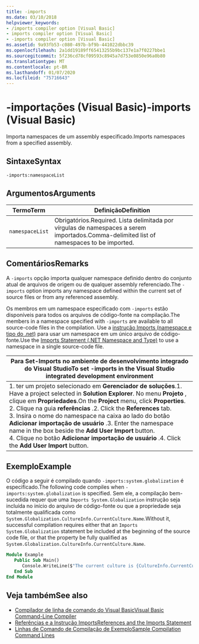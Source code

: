 ```yaml
---
title: -imports
ms.date: 03/10/2018
helpviewer_keywords:
- /imports compiler option [Visual Basic]
- imports compiler option [Visual Basic]
- -imports compiler option [Visual Basic]
ms.assetid: 9a93fb53-c080-497b-bf9b-441022dbbc39
ms.openlocfilehash: 2a1dd19189ff65413255b9bc137e1a7f0227bbe1
ms.sourcegitcommit: 5f236cd78cf09593c8945a7d753e0850e96a0b80
ms.translationtype: MT
ms.contentlocale: pt-BR
ms.lasthandoff: 01/07/2020
ms.locfileid: "75716643"
---
```

# <a name="-imports-visual-basic"></a><span data-ttu-id="a596b-102">-importações (Visual Basic)</span><span class="sxs-lookup"><span data-stu-id="a596b-102">-imports (Visual Basic)</span></span>
<span data-ttu-id="a596b-103">Importa namespaces de um assembly especificado.</span><span class="sxs-lookup"><span data-stu-id="a596b-103">Imports namespaces from a specified assembly.</span></span>  
  
## <a name="syntax"></a><span data-ttu-id="a596b-104">Sintaxe</span><span class="sxs-lookup"><span data-stu-id="a596b-104">Syntax</span></span>  
  
```console  
-imports:namespaceList  
```  
  
## <a name="arguments"></a><span data-ttu-id="a596b-105">Argumentos</span><span class="sxs-lookup"><span data-stu-id="a596b-105">Arguments</span></span>  
  
|<span data-ttu-id="a596b-106">Termo</span><span class="sxs-lookup"><span data-stu-id="a596b-106">Term</span></span>|<span data-ttu-id="a596b-107">Definição</span><span class="sxs-lookup"><span data-stu-id="a596b-107">Definition</span></span>|  
|---|---|  
|`namespaceList`|<span data-ttu-id="a596b-108">Obrigatórios.</span><span class="sxs-lookup"><span data-stu-id="a596b-108">Required.</span></span> <span data-ttu-id="a596b-109">Lista delimitada por vírgulas de namespaces a serem importados.</span><span class="sxs-lookup"><span data-stu-id="a596b-109">Comma-delimited list of namespaces to be imported.</span></span>|  
  
## <a name="remarks"></a><span data-ttu-id="a596b-110">Comentários</span><span class="sxs-lookup"><span data-stu-id="a596b-110">Remarks</span></span>  
 <span data-ttu-id="a596b-111">A `-imports` opção importa qualquer namespace definido dentro do conjunto atual de arquivos de origem ou de qualquer assembly referenciado.</span><span class="sxs-lookup"><span data-stu-id="a596b-111">The `-imports` option imports any namespace defined within the current set of source files or from any referenced assembly.</span></span>  
  
 <span data-ttu-id="a596b-112">Os membros em um namespace especificado com `-imports` estão disponíveis para todos os arquivos de código-fonte na compilação.</span><span class="sxs-lookup"><span data-stu-id="a596b-112">The members in a namespace specified with `-imports` are available to all source-code files in the compilation.</span></span> <span data-ttu-id="a596b-113">Use a [instrução Imports (namespace e tipo do .net)](../../../visual-basic/language-reference/statements/imports-statement-net-namespace-and-type.md) para usar um namespace em um único arquivo de código-fonte.</span><span class="sxs-lookup"><span data-stu-id="a596b-113">Use the [Imports Statement (.NET Namespace and Type)](../../../visual-basic/language-reference/statements/imports-statement-net-namespace-and-type.md) to use a namespace in a single source-code file.</span></span>  
  
|<span data-ttu-id="a596b-114">Para Set-Imports no ambiente de desenvolvimento integrado do Visual Studio</span><span class="sxs-lookup"><span data-stu-id="a596b-114">To set -imports in the Visual Studio integrated development environment</span></span>|  
|---|  
|<span data-ttu-id="a596b-115">1. ter um projeto selecionado em **Gerenciador de soluções**.</span><span class="sxs-lookup"><span data-stu-id="a596b-115">1.  Have a project selected in **Solution Explorer**.</span></span> <span data-ttu-id="a596b-116">No menu **Projeto** , clique em **Propriedades**.</span><span class="sxs-lookup"><span data-stu-id="a596b-116">On the **Project** menu, click **Properties**.</span></span> <br /><span data-ttu-id="a596b-117">2. Clique na guia **referências** .</span><span class="sxs-lookup"><span data-stu-id="a596b-117">2.  Click the **References** tab.</span></span><br /><span data-ttu-id="a596b-118">3. Insira o nome do namespace na caixa ao lado do botão **Adicionar importação de usuário** .</span><span class="sxs-lookup"><span data-stu-id="a596b-118">3.  Enter the namespace name in the box beside the **Add User Import** button.</span></span><br /><span data-ttu-id="a596b-119">4. Clique no botão **Adicionar importação de usuário** .</span><span class="sxs-lookup"><span data-stu-id="a596b-119">4.  Click the **Add User Import** button.</span></span>|  
  
## <a name="example"></a><span data-ttu-id="a596b-120">Exemplo</span><span class="sxs-lookup"><span data-stu-id="a596b-120">Example</span></span>  
 <span data-ttu-id="a596b-121">O código a seguir é compilado quando `-imports:system.globalization` é especificado.</span><span class="sxs-lookup"><span data-stu-id="a596b-121">The following code compiles when `-imports:system.globalization` is specified.</span></span> <span data-ttu-id="a596b-122">Sem ele, a compilação bem-sucedida requer que uma `Imports System.Globalization` instrução seja incluída no início do arquivo de código-fonte ou que a propriedade seja totalmente qualificada como `System.Globalization.CultureInfo.CurrentCulture.Name`.</span><span class="sxs-lookup"><span data-stu-id="a596b-122">Without it, successful compilation requires either that an `Imports System.Globalization` statement be included at the beginning of the source code file, or that the property be fully qualified as `System.Globalization.CultureInfo.CurrentCulture.Name`.</span></span>

```vb
Module Example
   Public Sub Main()
      Console.WriteLine($"The current culture is {CultureInfo.CurrentCulture.Name}")
   End Sub
End Module
```

## <a name="see-also"></a><span data-ttu-id="a596b-123">Veja também</span><span class="sxs-lookup"><span data-stu-id="a596b-123">See also</span></span>

- [<span data-ttu-id="a596b-124">Compilador de linha de comando do Visual Basic</span><span class="sxs-lookup"><span data-stu-id="a596b-124">Visual Basic Command-Line Compiler</span></span>](../../../visual-basic/reference/command-line-compiler/index.md)
- [<span data-ttu-id="a596b-125">Referências e a Instrução Imports</span><span class="sxs-lookup"><span data-stu-id="a596b-125">References and the Imports Statement</span></span>](../../../visual-basic/programming-guide/program-structure/references-and-the-imports-statement.md)
- [<span data-ttu-id="a596b-126">Linhas de Comando de Compilação de Exemplo</span><span class="sxs-lookup"><span data-stu-id="a596b-126">Sample Compilation Command Lines</span></span>](../../../visual-basic/reference/command-line-compiler/sample-compilation-command-lines.md)
